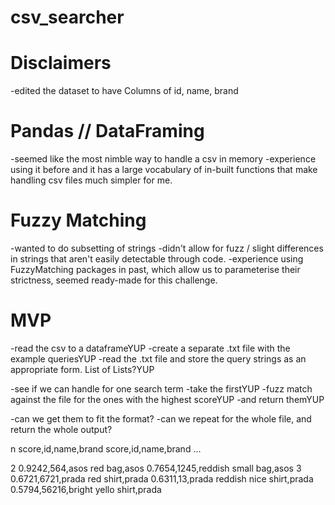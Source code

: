# csv_searcher
# Disclaimers
-edited the dataset to have Columns of id, name, brand

# Pandas // DataFraming
-seemed like the most nimble way to handle a csv in memory
-experience using it before and it has a large vocabulary of in-built functions
  that make handling csv files much simpler for me.

# Fuzzy Matching
-wanted to do subsetting of strings
-didn't allow for fuzz / slight differences in strings that aren't easily
  detectable through code.
-experience using FuzzyMatching packages in past, which allow us to parameterise
  their strictness, seemed ready-made for this challenge.

# MVP
-read the csv to a dataframeYUP
-create a separate .txt file with the example queriesYUP
-read the .txt file and store the query strings as an appropriate form. List of
  Lists?YUP

-see if we can handle for one search term
-take the firstYUP
-fuzz match against the file for the ones with the highest scoreYUP
-and return themYUP

-can we get them to fit the format?
-can we repeat for the whole file, and return the whole output?

  n
score,id,name,brand
score,id,name,brand
...

2
0.9242,564,asos red bag,asos
0.7654,1245,reddish small bag,asos
3
0.6721,6721,prada red shirt,prada
0.6311,13,prada reddish nice shirt,prada
0.5794,56216,bright yello shirt,prada
